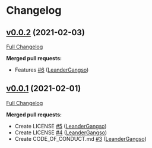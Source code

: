 # Changelog

## [v0.0.2](https://github.com/LeanderGangso/pyMyShareSDK/tree/v0.0.2) (2021-02-03)

[Full Changelog](https://github.com/LeanderGangso/pyMyShareSDK/compare/v0.0.1...v0.0.2)

**Merged pull requests:**

- Features [\#6](https://github.com/LeanderGangso/pyMyShareSDK/pull/6) ([LeanderGangso](https://github.com/LeanderGangso))

## [v0.0.1](https://github.com/LeanderGangso/pyMyShareSDK/tree/v0.0.1) (2021-02-01)

[Full Changelog](https://github.com/LeanderGangso/pyMyShareSDK/compare/80095634643353daa26e82793d48b6d57f234182...v0.0.1)

**Merged pull requests:**

- Create LICENSE [\#5](https://github.com/LeanderGangso/pyMyShareSDK/pull/5) ([LeanderGangso](https://github.com/LeanderGangso))
- Create LICENSE [\#4](https://github.com/LeanderGangso/pyMyShareSDK/pull/4) ([LeanderGangso](https://github.com/LeanderGangso))
- Create CODE\_OF\_CONDUCT.md [\#3](https://github.com/LeanderGangso/pyMyShareSDK/pull/3) ([LeanderGangso](https://github.com/LeanderGangso))



